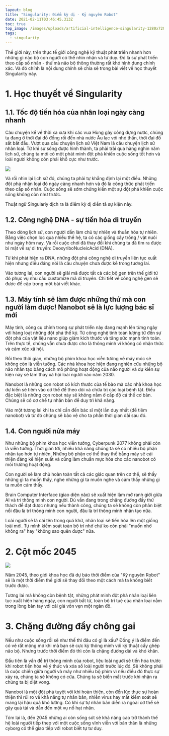 ```yaml
---
layout: blog
title: "Singularity: Điểm kỳ dị - Kỷ nguyên Robot"
date: 2021-02-11T03:46:45.313Z
toc: true
top_image: /images/uploads/artificial-intelligence-singularity-1280x720.jpg
tags:
  - singularity
---
```

Thế giới này, trên thực tế giới công nghệ kỹ thuật phát triển nhanh hơn những gì não bộ con người có thể nhìn nhận và tư duy. Đó là sự phát triển theo cấp số nhân - thứ mà não bộ thông thường rất khó hình dung chính xác. Và đó chính là nội dung chính sẽ chia sẻ trong bài viết về học thuyết Singularity này.
<!-- more -->
# 1. Học thuyết về Singularity

## 1.1. Tốc độ tiến hóa của nhân loại ngày càng nhanh

Câu chuyện kể về thời xa xưa khi các vua Hùng gây công dựng nước, chúng ta đang ở thời đại đồ đồng rồi đến nhà nước Âu lạc với nhỏ thần, thời đại đồ sắt bắt đầu. Vượt qua câu chuyện lịch sử Việt Nam là câu chuyện lịch sử nhân loại. Từ khi sự sống được hình thành, ta phải trải qua hàng nghìn năm lịch sử, chúng ta mới có một phát minh đột phá khiến cuộc sống tốt hơn và loài người không còn phải khổ cực như trước.

![](/images/uploads/countdown2singularity.jpg)

Và rồi nhìn lại lịch sử đó, chúng ta phải tự khẳng định lại một điều. Những đột phá nhân loại đó ngày càng nhanh hơn và đó là công thức phát triển theo cấp số nhân. Cuộc sống sẽ sớm chứng kiến một sự đột phá khiến cuộc sống không còn như trước.

Thuật ngữ Singulariy dịch ra là điểm kỳ dị diễn tả sự kiện này.

## 1.2. Công nghệ DNA - sự tiến hóa di truyền

Theo dòng lịch sử, con người dần làm chủ tự nhiên và thuần hóa tự nhiên. Bằng việc chọn lọc qua nhiều thế hệ, ta có các giống cây trồng / vật nuôi như ngày hôm nay. Và rồi cuộc chơi đã thay đổi khi chúng ta đã tìm ra được bí mật về sự di truyền: DeoxyriboNucleicAcid (DNA).

Từ khi phát hiện ra DNA, những đột phá công nghệ di truyền liên tục xuất hiện nhưng điều đáng nói là câu chuyện chưa được kể trong tương lai.

Vào tương lai, con người sẽ giải mã được tất cả các bộ gen trên thế giới từ đó phục vụ nhu cầu customize mã di truyền. Chi tiết về công nghệ gen sẽ được đề cập trong một bài viết khác.

## 1.3. Máy tính sẽ làm được những thứ mà con người làm được! Nanobot sẽ là lực lượng bác sĩ mới

Máy tính, công cụ chính trong sự phát triển này đang mạnh lên từng ngày với hàng loạt những đột phá thế kỷ. Từ công nghệ tính toán lượng tử đến sự đột phá của vật liệu nano giúp giảm kích thước và tăng sức mạnh tính toán. Trên thực tế, chúng vẫn chưa được cho là thông minh vì không có nhận thức và cảm xúc xã hội. 

Rồi theo thời gian, những bộ phim khoa học viễn tưởng về máy móc sẽ không còn là viễn tưởng. Các nhà khoa học hiện đang nghiên cứu những bộ não nhân tạo bằng cách mô phỏng hoạt động của não người và dự kiến sự kiện này sẽ làm thay xã hội loài người vào năm 2030.

Nanobot là những con robot có kích thước của tế bào mà các nhà khoa học dự kiến sẽ tiêm vào cơ thể để theo dõi và chữa trị các loại bệnh tật. Điều đặc biệt là những con robot này sẽ không nằm ở cấp độ cá thể cơ bản. Chúng sẽ có cơ chế tự nhân bản để duy trì khả năng.

Vào một tương lai khi ta chỉ cần đến bác sĩ một lần duy nhất (để tiêm nanobot) và từ đó chúng sẽ bảo vệ cho ta phần thời gian dài sau đó.

## 1.4. Con người nửa máy

Như những bộ phim khoa học  viễn tưởng, Cyberpunk 2077 không phải còn là viễn tưởng. Thời gian tới, nhiều khả năng chúng ta sẽ có nhiều bộ phận nhân tạo hơn tự nhiên. Những bộ phận cơ thể thay thế bằng máy sẽ cải thiện đáng kể hiện suất và cũng làm chuẩn mực hóa cho các nanobot có môi trường hoạt động.

Con người sẽ làm chủ hoàn toàn tất cả các giác quan trên cơ thể, sẽ thấy những gì ta muốn thấy, nghe những gì ta muốn nghe và cảm thấy những gì ta muốn cảm thấy.

Brain Computer Interface (giao diện não) sẽ xuất hiện làm mở ranh giới giữa AI và trí thông minh con người. Dù vẫn đang trong chặng đường đầy thử thách để đạt được nhưng nếu thành công, chúng ta sẽ không còn phân biệt nổi đâu là trí thông minh con người, đâu là trí thông minh nhân tạo nữa.

Loài người sẽ là cái tên trong quá khứ, nhân loại sẽ tiến hóa lên một giống loài mới. Tự mình kiểm soát toàn bộ trí nhớ chứ ko còn phải "muốn nhớ không ra" hay "không sao quên được" nữa.

# 2. Cột mốc 2045

![](https://i.insider.com/566a132bdd089556498b4609)

Năm 2045, theo giới khoa học đã dự báo thời điểm của "Kỷ nguyên Robot" sẽ là một thời điểm thế giới sẽ thay đổi theo một cách mà ta không biết trước được.

Tương lai mà không còn bệnh tật, những phát minh đột phá nhân loại liên tục xuất hiện hàng ngày, con người bất tử, toàn bộ trí tuệ của nhân loại nằm trong lòng bàn tay với cái giá vỏn vẹn một ngàn đô.

# 3. Chặng đường đầy chông gai

Nếu như cuộc sống rồi sẽ như thế thì đâu có gì là xấu? Đồng ý là điểm đến có vẻ rất mộng mơ khi mà bạn sẽ cực kỳ thông minh với kỹ thuật cấy ghép não bộ. Nhưng trước thời điểm đó thì còn là chặng đường dài và khó khăn.

Đầu tiên là vấn đề trí thông minh của robot, liệu loài người sẽ tiến hóa trước khi robot tiến hóa về ý thức và xóa sổ loài người trước lúc đó. Sẽ không phải là cuộc chiến giữa người và máy như nhiều bộ phim vì nếu điều đó thực sự xảy ra, chúng ta sẽ không có cửa. Chúng ta sẽ biến mất trước khi nhận ra chúng ta bị diệt vong.

Nanobot là một đột phá tuyệt vời khi hoàn thiện, còn đến lúc thực sự hoàn thiện thì rủi ro về khả năng tự nhân bản, nhiễn virus hay mất kiểm soát sẽ mang lại hậu quả khó lường. Có khi sự tự nhân bản diễn ra ngoài cơ thể sẽ gây quá tải và dẫn đến một vụ nổ hạt nhân.

Tóm lại là, đến 2045 những ai còn sống sót sẽ khả năng cao trở thành thế hệ loài người tiếp theo với một cuộc sống vĩnh viễn với bản thân là những cyborg có thể giao tiếp với robot biết tự tư duy.